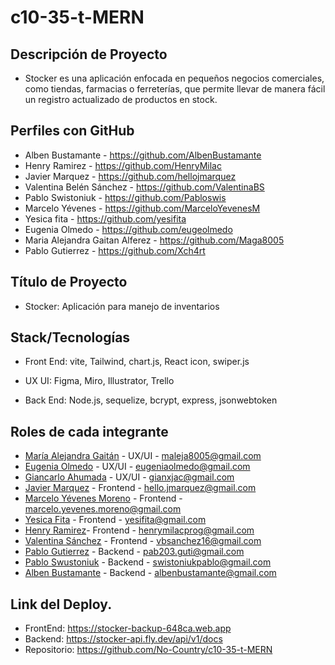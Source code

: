 # c10-35-t-MERN

## Descripción de Proyecto

- Stocker es una aplicación enfocada en pequeños negocios comerciales, como tiendas, farmacias o ferreterías, que permite llevar de manera fácil un registro actualizado de productos en stock.

## Perfiles con GitHub

- Alben Bustamante - https://github.com/AlbenBustamante
- Henry Ramirez - https://github.com/HenryMilac
- Javier Marquez - https://github.com/hellojmarquez
- Valentina Belén Sánchez - https://github.com/ValentinaBS
- Pablo Swistoniuk - https://github.com/Pabloswis
- Marcelo Yévenes - https://github.com/MarceloYevenesM
- Yesica fita - https://github.com/yesifita
- Eugenia Olmedo - https://github.com/eugeolmedo
- Maria Alejandra Gaitan Alferez - https://github.com/Maga8005
- Pablo Gutierrez - https://github.com/Xch4rt

## Título de Proyecto

- Stocker: Aplicación para manejo de inventarios

## Stack/Tecnologías

- Front End: vite, Tailwind, chart.js, React icon, swiper.js

- UX UI: Figma, Miro, Illustrator, Trello

- Back End: Node.js, sequelize, bcrypt, express, jsonwebtoken

## Roles de cada integrante

- [María Alejandra Gaitán](https://www.linkedin.com/in/malejandragaitana) - UX/UI - maleja8005@gmail.com
- [Eugenia Olmedo](https://www.linkedin.com/in/eugenia-olmedo-8b665740/) - UX/UI - eugeniaolmedo@gmail.com
- [Giancarlo Ahumada](https://www.linkedin.com/in/gianxjac) - UX/UI - gianxjac@gmail.com
- [Javier Marquez](https://www.linkedin.com/mwlite/in/javier-marquez-web-front-end) - Frontend - hello.jmarquez@gmail.com
- [Marcelo Yévenes Moreno](https://www.linkedin.com/in/marcelo-y%C3%A9venes-moreno) - Frontend - marcelo.yevenes.moreno@gmail.com
- [Yesica Fita](https://www.linkedin.com/in/yesica-fita-0aa447245) - Frontend - yesifita@gmail.com
- [Henry Ramirez]()- Frontend - henrymilacprog@gmail.com
- [Valentina Sánchez](https://www.linkedin.com/in/valentina-belen-sanchez) - Frontend - vbsanchez16@gmail.com
- [Pablo Gutierrez](https://www.linkedin.com/in/pablo-gutierrez-dev/recent-activity/all/) - Backend - pab203.guti@gmail.com
- [Pablo Swustoniuk](https://www.linkedin.com/in/pablo-swistoniuk) - Backend - swistoniukpablo@gmail.com
- [Alben Bustamante](https://www.linkedin.com/in/alben-bustamante) - Backend - albenbustamante@gmail.com

## Link del Deploy.

- FrontEnd: https://stocker-backup-648ca.web.app
- Backend: https://stocker-api.fly.dev/api/v1/docs
- Repositorio: https://github.com/No-Country/c10-35-t-MERN

